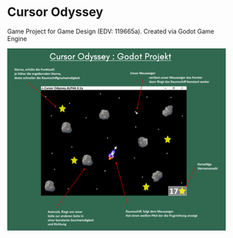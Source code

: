 # Cursor Odyssey

Game Project for Game Design (EDV: 119665a).
Created via Godot Game Engine

![GameDesign](preview.png)
